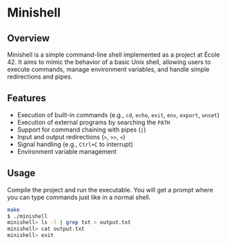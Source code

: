 # Minishell

## Overview

Minishell is a simple command-line shell implemented as a project at École 42. It aims to mimic the behavior of a basic Unix shell, allowing users to execute commands, manage environment variables, and handle simple redirections and pipes.

## Features

- Execution of built-in commands (e.g., `cd`, `echo`, `exit`, `env`, `export`, `unset`)
- Execution of external programs by searching the `PATH`
- Support for command chaining with pipes (`|`)
- Input and output redirections (`>`, `>>`, `<`)
- Signal handling (e.g., `Ctrl+C` to interrupt)
- Environment variable management

## Usage

Compile the project and run the executable. You will get a prompt where you can type commands just like in a normal shell.

```bash
make
$ ./minishell
minishell> ls -l | grep txt > output.txt
minishell> cat output.txt
minishell> exit
